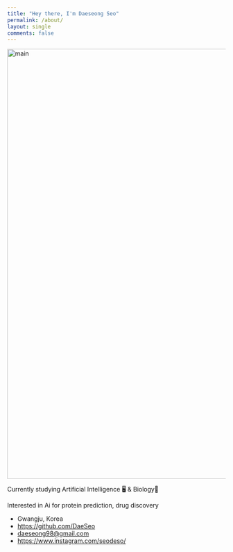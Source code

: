 ```yaml
---
title: "Hey there, I'm Daeseong Seo"
permalink: /about/
layout: single
comments: false
---
```


<img width="991" alt="main" src="https://github.com/DaeSeo/DaeSeo.github.io/assets/118124409/fb910dc3-28d7-48f7-a51c-e05f23e0a216">

Currently studying Artificial Intelligence 🖥️ & Biology🧬

Interested in Ai for protein prediction, drug discovery

<ul class="author__urls social-icons">
        <li itemprop="homeLocation" itemscope="" itemtype="https://schema.org/Place">
          <i class="fas fa-fw fa-map-marker-alt" aria-hidden="true"></i> <span itemprop="name">  Gwangju, Korea</span>
        </li>
        <li>
          <a href="https://github.com/DaeSeo" itemprop="sameAs" rel="nofollow noopener noreferrer">
            <i class="fab fa-fw fa-github" aria-hidden="true"></i><span class="label">  https://github.com/DaeSeo</span>
          </a>
        </li>
        <li>
          <a href="mailto:daeseong98@gmail.com">
            <meta itemprop="email" content="daeseong98@gmail.com">
            <i class="fas fa-fw fa-envelope-square" aria-hidden="true"></i><span class="label">  daeseong98@gmail.com</span>
          </a>
        </li>
        <li>
          <a href="https://www.instagram.com/seodeso/" itemprop="sameAs" rel="nofollow noopener noreferrer">
            <i class="fab fa-fw fa-instagram" aria-hidden="true"></i><span class="label">  https://www.instagram.com/seodeso/</span>
          </a>
        </li>
    </ul>
